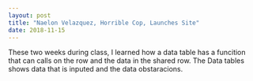 ```yaml
---
layout: post
title: "Naelon Velazquez, Horrible Cop, Launches Site"
date: 2018-11-15
---
```


These two weeks during class, I learned how a data table has a funcition that can calls on the row and the data in the shared row.
The Data tables shows data that is inputed and the data obstaracions.

